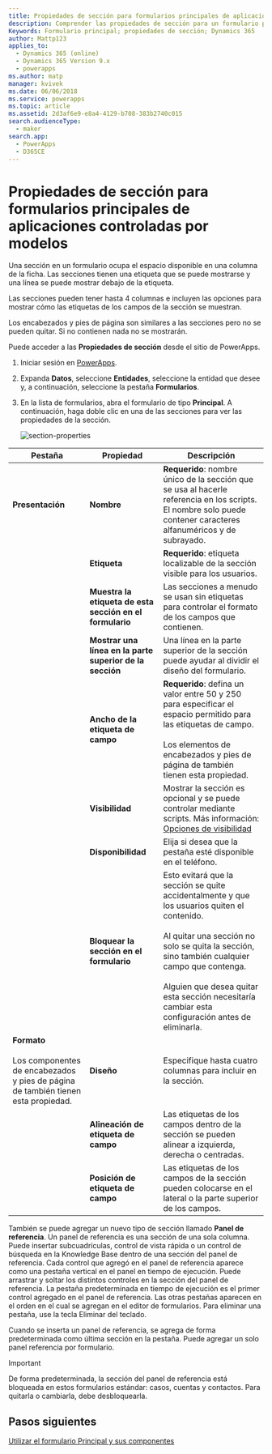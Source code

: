 ```yaml
---
title: Propiedades de sección para formularios principales de aplicaciones controladas por modelos en PowerApps | MicrosoftDocs
description: Comprender las propiedades de sección para un formulario principal
Keywords: Formulario principal; propiedades de sección; Dynamics 365
author: Mattp123
applies_to:
  - Dynamics 365 (online)
  - Dynamics 365 Version 9.x
  - powerapps
ms.author: matp
manager: kvivek
ms.date: 06/06/2018
ms.service: powerapps
ms.topic: article
ms.assetid: 2d3af6e9-e8a4-4129-b708-383b2740c015
search.audienceType:
  - maker
search.app:
  - PowerApps
  - D365CE
---
```

# <a name="model-driven-app-form-section-properties"></a>Propiedades de sección para formularios principales de aplicaciones controladas por modelos

 Una sección en un formulario ocupa el espacio disponible en una columna de la ficha. Las secciones tienen una etiqueta que se puede mostrarse y una línea se puede mostrar debajo de la etiqueta.  
  
 Las secciones pueden tener hasta 4 columnas e incluyen las opciones para mostrar cómo las etiquetas de los campos de la sección se muestran.  
  
 Los encabezados y pies de página son similares a las secciones pero no se pueden quitar. Si no contienen nada no se mostrarán. 

Puede acceder a las **Propiedades de sección** desde el sitio de PowerApps. 
1. Iniciar sesión en [PowerApps](https://web.powerapps.com/?utm_source=padocs&utm_medium=linkinadoc&utm_campaign=referralsfromdoc).  

2.  Expanda **Datos**, seleccione **Entidades**, seleccione la entidad que desee y, a continuación, seleccione la pestaña **Formularios**. 

3.  En la lista de formularios, abra el formulario de tipo **Principal**. A continuación, haga doble clic en una de las secciones para ver las propiedades de la sección. 

    ![section-properties](media/section-properties.png)
  
|Pestaña|Propiedad|Descripción|  
|---------|--------------|-----------------|  
|**Presentación**|**Nombre**|**Requerido**: nombre único de la sección que se usa al hacerle referencia en los scripts. El nombre solo puede contener caracteres alfanuméricos y de subrayado.|  
||**Etiqueta**|**Requerido**: etiqueta localizable de la sección visible para los usuarios.|  
||**Muestra la etiqueta de esta sección en el formulario**|Las secciones a menudo se usan sin etiquetas para controlar el formato de los campos que contienen.|  
||**Mostrar una línea en la parte superior de la sección**|Una línea en la parte superior de la sección puede ayudar al dividir el diseño del formulario.|  
||**Ancho de la etiqueta de campo**|**Requerido**: defina un valor entre 50 y 250 para especificar el espacio permitido para las etiquetas de campo.<br /><br /> Los elementos de encabezados y pies de página de también tienen esta propiedad.|  
||**Visibilidad**|Mostrar la sección es opcional y se puede controlar mediante scripts. Más información: [Opciones de visibilidad](visibility-options-legacy.md)|  
||**Disponibilidad**|Elija si desea que la pestaña esté disponible en el teléfono.|  
||**Bloquear la sección en el formulario**|Esto evitará que la sección se quite accidentalmente y que los usuarios quiten el contenido.<br /><br /> Al quitar una sección no solo se quita la sección, sino también cualquier campo que contenga.<br /><br /> Alguien que desea quitar esta sección necesitaría cambiar esta configuración antes de eliminarla.|  
|**Formato**<br /><br /> Los componentes de encabezados y pies de página de también tienen esta propiedad.|**Diseño**|Especifique hasta cuatro columnas para incluir en la sección.|  
||**Alineación de etiqueta de campo**|Las etiquetas de los campos dentro de la sección se pueden alinear a izquierda, derecha o centradas.|  
||**Posición de etiqueta de campo**|Las etiquetas de los campos de la sección pueden colocarse en el lateral o la parte superior de los campos.|  


También se puede agregar un nuevo tipo de sección llamado **Panel de referencia**. Un panel de referencia es una sección de una sola columna. Puede insertar subcuadrículas, control de vista rápida o un control de búsqueda en la Knowledge Base dentro de una sección del panel de referencia. Cada control que agregó en el panel de referencia aparece como una pestaña vertical en el panel en tiempo de ejecución. Puede arrastrar y soltar los distintos controles en la sección del panel de referencia. La pestaña predeterminada en tiempo de ejecución es el primer control agregado en el panel de referencia. Las otras pestañas aparecen en el orden en el cual se agregan en el editor de formularios. Para eliminar una pestaña, use la tecla Eliminar del teclado.  
  
Cuando se inserta un panel de referencia, se agrega de forma predeterminada como última sección en la pestaña. Puede agregar un solo panel referencia por formulario.  
  
> [!IMPORTANT]
>  De forma predeterminada, la sección del panel de referencia está bloqueada en estos formularios estándar: casos, cuentas y contactos. Para quitarla o cambiarla, debe desbloquearla. 

## <a name="next-steps"></a>Pasos siguientes

[Utilizar el formulario Principal y sus componentes](use-main-form-and-components.md)
